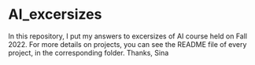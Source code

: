 # AI_excersizes
In this repository, I put my answers to excersizes of AI course held on Fall 2022. 
For more details on projects, you can see the README file of every project, in the corresponding folder.
Thanks, Sina 
